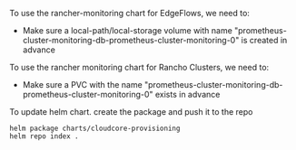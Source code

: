 To use the rancher-monitoring chart for EdgeFlows, we need to:
- Make sure a local-path/local-storage volume with name "prometheus-cluster-monitoring-db-prometheus-cluster-monitoring-0" is created in advance

To use the rancher monitoring chart for Rancho Clusters, we need to:
- Make sure a PVC with the name "prometheus-cluster-monitoring-db-prometheus-cluster-monitoring-0" exists in advance


To update helm chart. create the package and push it to the repo
```
helm package charts/cloudcore-provisioning
helm repo index .
```